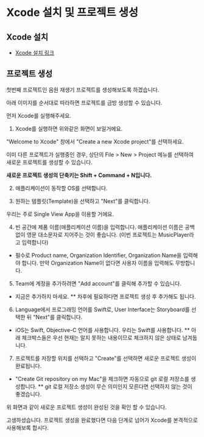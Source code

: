 # Xcode 설치 및 프로젝트 생성
## Xcode 설치
- [Xcode 설치 링크](https://apps.apple.com/us/app/xcode/id497799835?mt=12)

## 프로젝트 생성

첫번째 프로젝트인 음원 재생기 프로젝트를 생성해보도록 하겠습니다.

아래 이미지를 순서대로 따라하면 프로젝트를 금방 생성할 수 있습니다.

먼저 Xcode를 실행해주세요.



1. Xcode를 실행하면 위와같은 화면이 보일거에요.

"Welcome to Xcode" 창에서 "Create a new Xcode project"를 선택하세요.

이미 다른 프로젝트가 실행중인 경우, 상단의 File > New > Project 메뉴를 선택하여 새로운 프로젝트를 생성할 수 있습니다.

**새로운 프로젝트 생성의 단축키는 Shift + Command + N입니다.**

2. 애플리케이션이 동작할 OS를 선택합니다.

3. 원하는 템플릿(Template)을 선택하고 "Next"를 클릭합니다.

우리는 주로 Single View App을 이용할 거에요.


4. 빈 공간에 제품 이름(애플리케이션 이름)을 입력합니다.
애플리케이션 이름은 공백없이 영문 대소문자로 지어주는 것이 좋습니다.
(이번 프로젝트는 MusicPlayer라고 입력합니다)

* 필수로 Product name, Organization Identifier, Organization Name을 입력해야 합니다.
만약 Organization Name이 없다면 사용자 이름을 입력해도 무방합니다.

5. Team에 계정을 추가하려면 "Add account"를 클릭해 추가할 수 있습니다.
* 지금은 추가하지 마세요.
** 차후에 필요하다면 프로젝트 생성 후 추가해도 됩니다.

6. Language에서 프로그래밍 언어를 Swift로, User Interface는 Storyboard를 선택한 뒤 "Next"를 클릭합니다.
* iOS는 Swift, Objective-C 언어를 사용합니다. 우리는 Swift를 사용합니다.
** 아래 체크박스들은 우선 현재는 알지 못하는 내용이므로 체크하지 않은 상태로 남겨둡니다.

7. 프로젝트를 저장할 위치를 선택하고 "Create"를 선택하면 새로운 프로젝트 생성이 완료됩니다.
* "Create Git repository on my Mac"을 체크하면 자동으로 git 로컬 저장소를 생성합니다.
** git 로컬 저장소 생성이 무슨 의미인지 모른다면 선택하지 않는 것이 좋겠습니다.

위 화면과 같이 새로운 프로젝트 생성이 완성된 것을 확인 할 수 있습니다.


고생하셨습니다. 프로젝트 생성을 완료했다면 다음 단계로 넘어가 Xcode를 본격적으로 사용해보록 합시다.